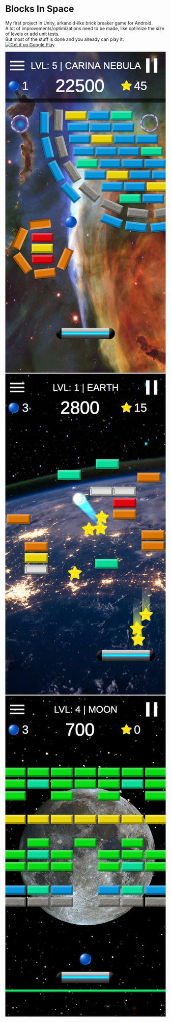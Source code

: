 # Blocks In Space  
My first project in Unity, arkanoid-like brick breaker game for Android.  
A lot of improvements/optimizations need to be made, like optimize the size of levels or add unit tests.  
But most of the stuff is done and you already can play it:  
[<img alt='Get it on Google Play' src='https://play.google.com/intl/en_us/badges/static/images/badges/en_badge_web_generic.png' width="200"/>](https://play.google.com/store/apps/details?id=org.AppsPlantingTrees.BlocksInSpace)    

![<img alt='Screen' width="300"/>](./Screens/screen1.jpg)
![<img alt='Screen' width="300"/>](./Screens/screen2.jpg)
![<img alt='Screen' width="300"/>](./Screens/screen3.jpg)  
